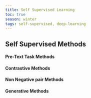```yaml
---
title: Self Supervised Learning
toc: true
season: winter
tags: self-supervised, deep-learning
---
```



## Self Supervised Methods



#### Pre-Text Task Methods


#### Contrastive Methods



#### Non Negative pair Methods



#### Generative Methods


